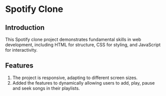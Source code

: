 # Spotify Clone


## Introduction


This Spotify clone project demonstrates fundamental skills in web development, including HTML for structure, CSS for styling, and JavaScript for interactivity.


## Features

1. The project is responsive, adapting to different screen sizes.
2. Added the features to dynamically allowing users to add, play, pause and seek songs in their playlists.




